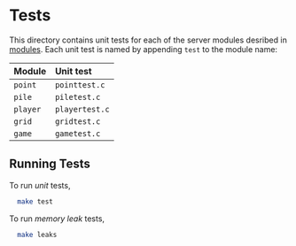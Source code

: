 # Tests

This directory contains unit tests for each of the server modules desribed in [modules](../modules/README.md). Each unit test is named by appending `test` to the module name:

| Module  | Unit test     |
| :------ | :------------ |
| `point` | `pointtest.c` |
| `pile`  | `piletest.c`  |
| `player`| `playertest.c`|
| `grid`  | `gridtest.c`  |
| `game`  | `gametest.c`  |

## Running Tests

To run *unit* tests,

```bash
  make test
```

To run *memory leak* tests,

```bash
  make leaks
```